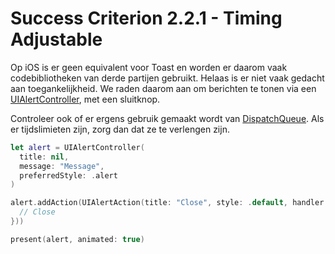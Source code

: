 # Success Criterion 2.2.1 - Timing Adjustable

Op iOS is er geen equivalent voor Toast en worden er daarom vaak codebibliotheken van derde partijen gebruikt. Helaas is er niet vaak gedacht aan toegankelijkheid. We raden daarom aan om berichten te tonen via een [UIAlertController](https://developer.apple.com/documentation/uikit/uialertcontroller), met een sluitknop.

Controleer ook of er ergens gebruik gemaakt wordt van [DispatchQueue](https://developer.apple.com/documentation/dispatch/dispatchqueue). Als er tijdslimieten zijn, zorg dan dat ze te verlengen zijn.

```swift
let alert = UIAlertController(
  title: nil, 
  message: "Message", 
  preferredStyle: .alert
)

alert.addAction(UIAlertAction(title: "Close", style: .default, handler: { action in
  // Close
}))

present(alert, animated: true)
```
